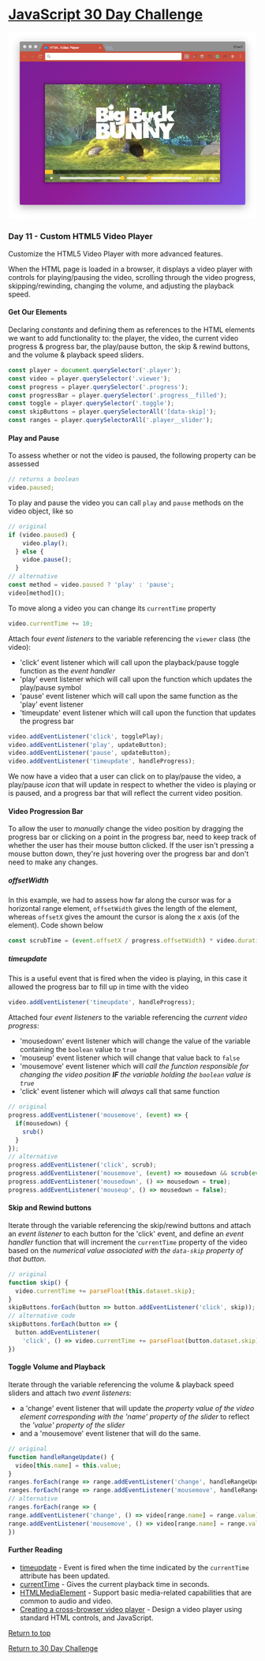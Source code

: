 # [JavaScript 30 Day Challenge](https://javascript30.com/)
![JavaScript30](./day11VideoPlayer.png)

### Day 11 - Custom HTML5 Video Player
Customize the HTML5 Video Player with more advanced features.

When the HTML page is loaded in a browser, it displays a video player with controls for playing/pausing the video, scrolling through the video progress, skipping/rewinding, changing the volume, and adjusting the playback speed.

#### Get Our Elements
Declaring _constants_ and defining them as references to the HTML elements we want to add functionality to: the player, the video, the current video progress & progress bar, the play/pause button, the skip & rewind buttons, and the volume & playback speed sliders.
```js
const player = document.querySelector('.player');
const video = player.querySelector('.viewer');
const progress = player.querySelector('.progress');
const progressBar = player.querySelector('.progress__filled');
const toggle = player.querySelector('.toggle');
const skipButtons = player.querySelectorAll('[data-skip]');
const ranges = player.querySelectorAll('.player__slider');
```

#### Play and Pause
To assess whether or not the video is paused, the following property can be assessed
```js
// returns a boolean
video.paused;
```
To play and pause the video you can call `play` and `pause` methods on the video object, like so
```js
// original
if (video.paused) {
    video.play();
  } else {
    vidoe.pause();
  }
// alternative
const method = video.paused ? 'play' : 'pause';
video[method]();
```
To move along a video you can change its `currentTime` property
```js
video.currentTime += 10;
```
Attach four _event listeners_ to the variable referencing the `viewer` class (the video):
- 'click' event listener which will call upon the playback/pause toggle function as the _event handler_
- 'play' event listener which will call upon the function which updates the play/pause symbol
- 'pause' event listener which will call upon the same function as the 'play' event listener
- 'timeupdate' event listener which will call upon the function that updates the progress bar
```js
video.addEventListener('click', togglePlay);
video.addEventListener('play', updateButton);
video.addEventListener('pause', updateButton);
video.addEventListener('timeupdate', handleProgress);
```
We now have a video that a user can click on to play/pause the video, a play/pause _icon_ that will update in respect to whether the video is playing or is paused, and a progress bar that will reflect the current video position.

#### Video Progression Bar
To allow the user to _manually_ change the video position by dragging the progress bar or clicking on a point in the progress bar, need to keep track of whether the user has their mouse button clicked. If the user isn't pressing a mouse button down, they're just hovering over the progress bar and don't need to make any changes.

##### offsetWidth
In this example, we had to assess how far along the cursor was for a horizontal range element, `offsetWidth` gives the length of the element, whereas `offsetX` gives the amount the cursor is along the x axis (of the element). Code shown below
```js
const scrubTime = (event.offsetX / progress.offsetWidth) * video.duration;
```

##### timeupdate
This is a useful event that is fired when the video is playing, in this case it allowed the progress bar to fill up in time with the video
```js
video.addEventListener('timeupdate', handleProgress);
```

Attached four _event listeners_ to the variable referencing the _current video progress_:
- 'mousedown' event listener which will change the value of the variable containing the `boolean` value to `true`
- 'mouseup' event listener which will change that value back to `false`
- 'mousemove' event listener which will _call the function responsible for changing the video position __IF__ the variable holding the `boolean` value is `true`_
- 'click' event listener which will _always_ call that same function

```js
// original
progress.addEventListener('mousemove', (event) => {
  if(mousedown) {
    srub()
  } 
});
// alternative
progress.addEventListener('click', scrub);
progress.addEventListener('mousemove', (event) => mousedown && scrub(event));
progress.addEventListener('mousedown', () => mousedown = true);
progress.addEventListener('mouseup', () => mousedown = false);
```

#### Skip and Rewind buttons
Iterate through the variable referencing the skip/rewind buttons and attach an _event listener_ to each button for the 'click' event, and define an _event handler_ function that will increment the `currentTime` property of the video based on the _numerical value associated with the `data-skip` property of that button_.
```js
// original
function skip() {
  video.currentTime += parseFloat(this.dataset.skip);
}
skipButtons.forEach(button => button.addEventListener('click', skip));
// alternative code
skipButtons.forEach(button => {
  button.addEventListener(
    'click', () => video.currentTime += parseFloat(button.dataset.skip)) 
})
```
#### Toggle Volume and Playback
Iterate through the variable referencing the volume & playback speed sliders and attach two _event listeners_: 
- a 'change' event listener that will update the _property value of the video element corresponding with the 'name' property of the slider_ to reflect the _'value' property of the slider_
- and a 'mousemove' event listener that will do the same.
```js
// original
function handleRangeUpdate() {
  video[this.name] = this.value;
}
ranges.forEach(range => range.addEventListener('change', handleRangeUpdate));
ranges.forEach(range => range.addEventListener('mousemove', handleRangeUpdate));
// alternative
ranges.forEach(range => {
range.addEventListener('change', () => video[range.name] = range.value)
range.addEventListener('mousemove', () => video[range.name] = range.value)
})
```

#### Further Reading
- [timeupdate](https://developer.mozilla.org/en-US/docs/Web/Events/timeupdate) - Event is fired when the time indicated by the `currentTime` attribute has been updated.
- [currentTime](https://developer.mozilla.org/en-US/docs/Web/API/HTMLMediaElement/currentTime) - Gives the current playback time in seconds.
- [HTMLMediaElement](https://developer.mozilla.org/en-US/docs/Web/API/HTMLMediaElement) - Support basic media-related capabilities that are common to audio and video.
- [Creating a cross-browser video player](https://developer.mozilla.org/en-US/docs/Web/Apps/Fundamentals/Audio_and_video_delivery/cross_browser_video_player) - Design a video player using standard HTML controls, and JavaScript.

[Return to top](#javascript-30-day-challenge)

[Return to 30 Day Challenge](../README.md)
